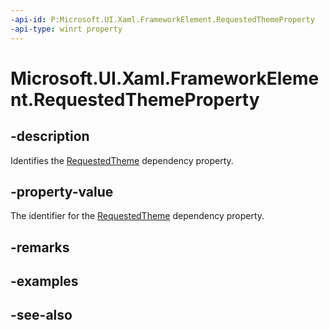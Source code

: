 ```yaml
---
-api-id: P:Microsoft.UI.Xaml.FrameworkElement.RequestedThemeProperty
-api-type: winrt property
---
```


<!-- Property syntax
public Windows.UI.Xaml.DependencyProperty RequestedThemeProperty { get; }
-->

# Microsoft.UI.Xaml.FrameworkElement.RequestedThemeProperty

## -description
Identifies the [RequestedTheme](frameworkelement_requestedtheme.md) dependency property.

## -property-value
The identifier for the [RequestedTheme](frameworkelement_requestedtheme.md) dependency property.

## -remarks

## -examples

## -see-also
